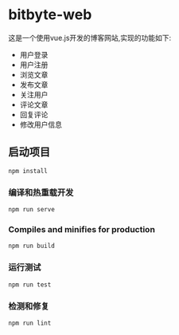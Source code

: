 # bitbyte-web

这是一个使用vue.js开发的博客网站,实现的功能如下:

* 用户登录
* 用户注册
* 浏览文章
* 发布文章
* 关注用户
* 评论文章
* 回复评论
* 修改用户信息

## 启动项目

```(command)
npm install
```

### 编译和热重载开发

```(cmd)
npm run serve
```

### Compiles and minifies for production

```(cmd)
npm run build
```

### 运行测试

```(cmd)
npm run test
```

### 检测和修复

```(cmd)
npm run lint
```
